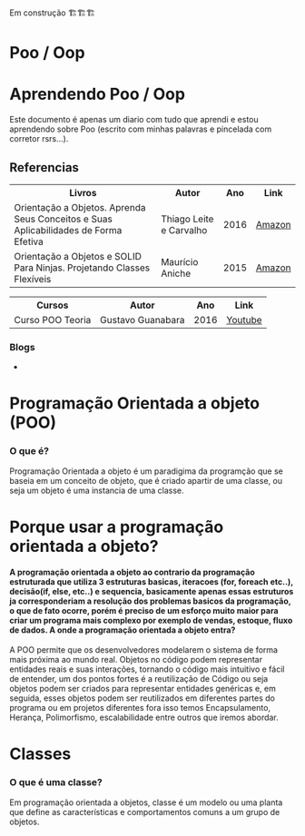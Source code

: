 Em construção 🏗️🏗️🏗️

# Poo / Oop

# Aprendendo Poo / Oop

Este documento é apenas um diario com tudo que aprendi e estou aprendendo sobre Poo (escrito com minhas palavras e pincelada com corretor rsrs...).

## Referencias

<table>
 <tr>
   <th>
     Livros
   </th>
   <th>
     Autor
   </th>
   <th>
     Ano
   </th>
   <th>
     Link
   </th>
 </tr>
 <tr>
   <td>
     Orientação a Objetos. Aprenda Seus Conceitos e Suas Aplicabilidades de Forma Efetiva
   </td>
   <td>
     Thiago Leite e Carvalho
   </td>
    <td>
       2016
   </td>
   <td>
     <a href="https://abrir.link/X3I2w"> Amazon</a>
   </td>
 </tr>
   <tr>
     <td>
       Orientação a Objetos e SOLID Para Ninjas. Projetando Classes Flexíveis
     </td>
     <td>
       Maurício Aniche 
     </td>
     <td>
       2015
     </td>
     <td>
      <a href="https://abrir.link/SYL6h"> Amazon</a>
     </td>
   </tr>
  
</table>

<table>
 <tr>
   <th>
     Cursos
   </th>
   <th>
     Autor
   </th>
   <th>
     Ano
   </th>
   <th>
     Link
   </th>
 </tr>
  
  <tr>
     <td>
       Curso POO Teoria
     </td>
     <td>
       Gustavo Guanabara
     </td>
     <td>
       2016
     </td>
     <td>
      <a href="https://www.youtube.com/watch?v=KlIL63MeyMY&list=PLHz_AreHm4dkqe2aR0tQK74m8SFe-aGsY)https://www.youtube.com/watch?v=KlIL63MeyMY&list=PLHz_AreHm4dkqe2aR0tQK74m8SFe-aGsY"> Youtube</a>
     </td>
   </tr>
  
</table>

### Blogs
<ul>
  <li></li>
</ul>

# Programação Orientada a objeto (POO)
### O que é?
Programação Orientada a objeto é um paradigima da programção que se baseia em um conceito de objeto, que é criado apartir de uma classe, ou seja um objeto é uma instancia de uma classe.

# Porque usar a programação orientada a objeto?
#### A programação orientada a objeto ao contrario da programação estruturada que utiliza 3 estruturas basicas, iteracoes (for, foreach etc..), decisão(if, else, etc..) e sequencia, basicamente apenas essas estruturos ja corresponderiam a resolução dos problemas basicos da programação, o que de fato ocorre, porém é preciso de um esforço muito maior para criar um programa mais complexo por exemplo de vendas, estoque, fluxo de dados. A onde a programação orientada a objeto entra? 
A POO permite que os desenvolvedores modelarem o sistema de forma mais próxima ao mundo real. Objetos no código podem representar entidades reais e suas interações, tornando o código mais intuitivo e fácil de entender, um dos pontos fortes é a reutilização de Código ou seja  objetos podem ser criados para representar entidades genéricas e, em seguida, esses objetos podem ser reutilizados em diferentes partes do programa ou em projetos diferentes fora isso temos Encapsulamento, Herança, Polimorfismo, escalabilidade entre outros que iremos abordar.

# Classes
### O que é uma classe? 
Em programação orientada a objetos, classe é um modelo ou uma planta que define as características e comportamentos comuns a um grupo de objetos.
